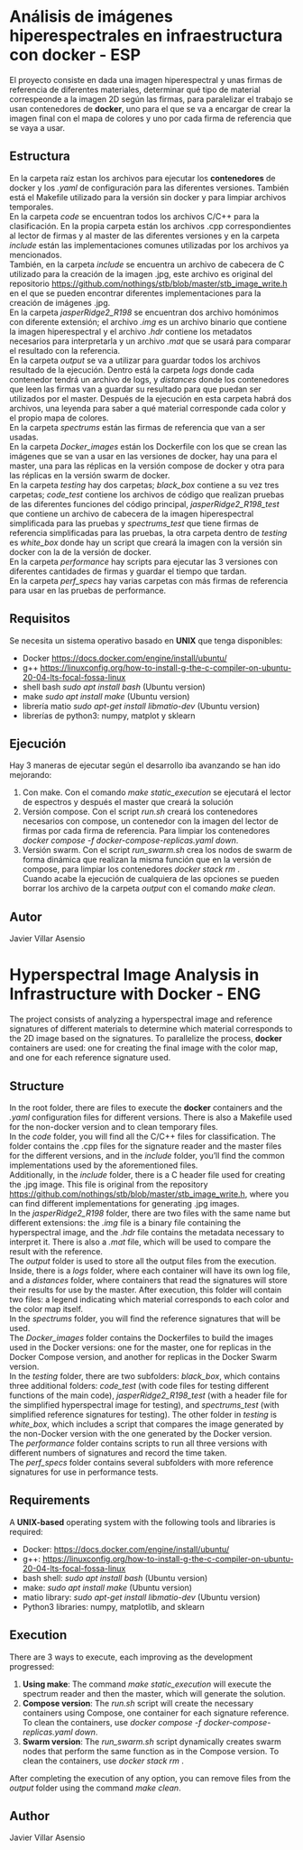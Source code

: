 # Análisis de imágenes hiperespectrales en infraestructura con docker - ESP
El proyecto consiste en dada una imagen hiperespectral y unas firmas de referencia de diferentes materiales, determinar qué tipo de material correspeonde a la imagen 2D según las firmas, para paralelizar el trabajo se usan contenedores de **docker**, uno para el que se va a encargar de crear la imagen final con el mapa de colores y uno por cada firma de referencia que se vaya a usar. 

## Estructura
En la carpeta raíz estan los archivos para ejecutar los **contenedores** de docker y los *.yaml* de configuración para las diferentes versiones. También está el Makefile utilizado para la versión sin docker y para limpiar archivos temporales. \
En la carpeta *code* se encuentran todos los archivos C/C++ para la clasificación. En la propia carpeta están los archivos .cpp correspondientes al lector de firmas y al master de las diferentes versiones y en la carpeta *include* están las implementaciones comunes utilizadas por los archivos ya mencionados. \
También, en la carpeta *include* se encuentra un archivo de cabecera de C utilizado para la creación de la imagen .jpg, este archivo es original del repositorio https://github.com/nothings/stb/blob/master/stb_image_write.h en el que se pueden encontrar diferentes implementaciones para la creación de imágenes .jpg. \
En la carpeta *jasperRidge2_R198* se encuentran dos archivo homónimos con diferente extensión; el archivo *.img* es un archivo binario que contiene la imagen hiperespectral y el archivo *.hdr* contiene los metadatos necesarios para interpretarla y un archivo *.mat* que se usará para comparar el resultado con la referencia. \
En la carpeta *output* se va a utilizar para guardar todos los archivos resultado de la ejecución. Dentro está la carpeta *logs* donde cada contenedor tendrá un archivo de logs, y *distances* donde los contenedores que leen las firmas van a guardar su resultado para que puedan ser utilizados por el master. Después de la ejecución en esta carpeta habrá dos archivos, una leyenda para saber a qué material corresponde cada color y el propio mapa de colores. \
En la carpeta *spectrums* están las firmas de referencia que van a ser usadas. \
En la carpeta *Docker_images* están los Dockerfile con los que se crean las imágenes que se van a usar en las versiones de docker, hay una para el master, una para las réplicas en la versión compose de docker y otra para las réplicas en la versión swarm de docker. \
En la carpeta *testing* hay dos carpetas; *black_box* contiene a su vez tres carpetas; *code_test* contiene los archivos de código que realizan pruebas de las diferentes funciones del código principal, *jasperRidge2_R198_test* que contiene un archivo de cabecera de la imagen hiperespectral simplificada para las pruebas y *spectrums_test* que tiene firmas de referencia simplificadas para las pruebas, la otra carpeta dentro de *testing* es *white_box* donde hay un script que creará la imagen con la versión sin docker con la de la versión de docker. \
En la carpeta *performance* hay scripts para ejecutar las 3 versiones con diferentes cantidades de firmas y guardar el tiempo que tardan. \
En la carpeta *perf_specs* hay varias carpetas con más firmas de referencia para usar en las pruebas de performance.

## Requisitos
Se necesita un sistema operativo basado en **UNIX** que tenga disponibles:
- Docker https://docs.docker.com/engine/install/ubuntu/
- g++ https://linuxconfig.org/how-to-install-g-the-c-compiler-on-ubuntu-20-04-lts-focal-fossa-linux
- shell bash *sudo apt install bash* (Ubuntu version)
- make *sudo apt install make* (Ubuntu version)
- librería matio *sudo apt-get install libmatio-dev* (Ubuntu version)
- librerías de python3: numpy, matplot y sklearn

## Ejecución
Hay 3 maneras de ejecutar según el desarrollo iba avanzando se han ido mejorando:
1. Con make. Con el comando *make static_execution* se ejecutará el lector de espectros y después el master que creará la solución
2. Versión compose. Con el script *run.sh* creará los contenedores necesarios con compose, un contenedor con la imagen del lector de firmas por cada firma de referencia. Para limpiar los contenedores *docker compose -f docker-compose-replicas.yaml down*.
3. Versión swarm. Con el script *run_swarm.sh* crea los nodos de swarm de forma dinámica que realizan la misma función que en la versión de compose, para limpiar los contenedores *docker stack rm <tab>*.
\
Cuando acabe la ejecución de cualquiera de las opciones se pueden borrar los archivo de la carpeta *output* con el comando *make clean*.

## Autor
Javier Villar Asensio

# Hyperspectral Image Analysis in Infrastructure with Docker - ENG

The project consists of analyzing a hyperspectral image and reference signatures of different materials to determine which material corresponds to the 2D image based on the signatures. To parallelize the process, **docker** containers are used: one for creating the final image with the color map, and one for each reference signature used.

## Structure

In the root folder, there are files to execute the **docker** containers and the *.yaml* configuration files for different versions. There is also a Makefile used for the non-docker version and to clean temporary files.  
In the *code* folder, you will find all the C/C++ files for classification. The folder contains the .cpp files for the signature reader and the master files for the different versions, and in the *include* folder, you’ll find the common implementations used by the aforementioned files.  
Additionally, in the *include* folder, there is a C header file used for creating the .jpg image. This file is original from the repository https://github.com/nothings/stb/blob/master/stb_image_write.h, where you can find different implementations for generating .jpg images.  
In the *jasperRidge2_R198* folder, there are two files with the same name but different extensions: the *.img* file is a binary file containing the hyperspectral image, and the *.hdr* file contains the metadata necessary to interpret it. There is also a *.mat* file, which will be used to compare the result with the reference.  
The *output* folder is used to store all the output files from the execution. Inside, there is a *logs* folder, where each container will have its own log file, and a *distances* folder, where containers that read the signatures will store their results for use by the master. After execution, this folder will contain two files: a legend indicating which material corresponds to each color and the color map itself.  
In the *spectrums* folder, you will find the reference signatures that will be used.  
The *Docker_images* folder contains the Dockerfiles to build the images used in the Docker versions: one for the master, one for replicas in the Docker Compose version, and another for replicas in the Docker Swarm version.  
In the *testing* folder, there are two subfolders: *black_box*, which contains three additional folders: *code_test* (with code files for testing different functions of the main code), *jasperRidge2_R198_test* (with a header file for the simplified hyperspectral image for testing), and *spectrums_test* (with simplified reference signatures for testing). The other folder in *testing* is *white_box*, which includes a script that compares the image generated by the non-Docker version with the one generated by the Docker version.  
The *performance* folder contains scripts to run all three versions with different numbers of signatures and record the time taken.  
The *perf_specs* folder contains several subfolders with more reference signatures for use in performance tests.

## Requirements

A **UNIX-based** operating system with the following tools and libraries is required:
- Docker: https://docs.docker.com/engine/install/ubuntu/
- g++: https://linuxconfig.org/how-to-install-g-the-c-compiler-on-ubuntu-20-04-lts-focal-fossa-linux
- bash shell: *sudo apt install bash* (Ubuntu version)
- make: *sudo apt install make* (Ubuntu version)
- matio library: *sudo apt-get install libmatio-dev* (Ubuntu version)
- Python3 libraries: numpy, matplotlib, and sklearn

## Execution

There are 3 ways to execute, each improving as the development progressed:
1. **Using make**: The command *make static_execution* will execute the spectrum reader and then the master, which will generate the solution.
2. **Compose version**: The *run.sh* script will create the necessary containers using Compose, one container for each signature reference. To clean the containers, use *docker compose -f docker-compose-replicas.yaml down*.
3. **Swarm version**: The *run_swarm.sh* script dynamically creates swarm nodes that perform the same function as in the Compose version. To clean the containers, use *docker stack rm <tab>*.

After completing the execution of any option, you can remove files from the *output* folder using the command *make clean*.

## Author

Javier Villar Asensio
